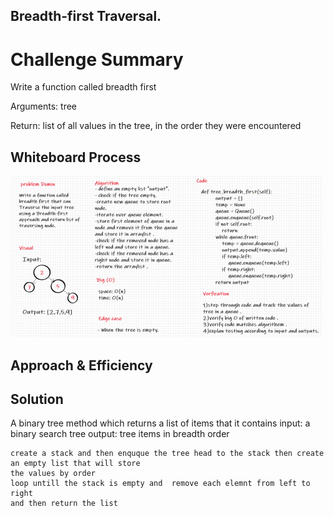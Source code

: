 ## Breadth-first Traversal.

# Challenge Summary
<!-- Description of the challenge -->

Write a function called breadth first

Arguments: tree

Return: list of all values in the tree, in the order they were encountered

## Whiteboard Process
<!-- Embedded whiteboard image -->


![](https://github.com/ashrf288/data-structures-and-algorithms/blob/main/python/assets/breadth_first.png)



## Approach & Efficiency
<!-- What approach did you take? Why? What is the Big O space/time for this approach? -->

## Solution
<!-- Show how to run your code, and examples of it in action -->

 A binary tree method which returns a list of items that it contains
    input: a binary search tree
    output: tree items in breadth order 

    create a stack and then enquque the tree head to the stack then create an empty list that will store
    the values by order 
    loop untill the stack is empty and  remove each elemnt from left to right 
    and then return the list 
